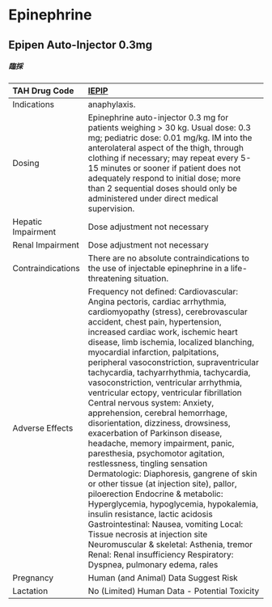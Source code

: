 # Epinephrine

## Epipen Auto-Injector 0.3mg

##### 臨採

| TAH Drug Code      | [**IEPIP**](https://www.tahsda.org.tw/drugs/hissearch.php?drug_code=IEPIP)                                                                                                                                                                                                                                                                                                                                                                                                                                                                                                                                                                                                                                                                                                                                                                                                                                                                                                                                                                                                                                                         |
|:-------------------|:-----------------------------------------------------------------------------------------------------------------------------------------------------------------------------------------------------------------------------------------------------------------------------------------------------------------------------------------------------------------------------------------------------------------------------------------------------------------------------------------------------------------------------------------------------------------------------------------------------------------------------------------------------------------------------------------------------------------------------------------------------------------------------------------------------------------------------------------------------------------------------------------------------------------------------------------------------------------------------------------------------------------------------------------------------------------------------------------------------------------------------------|
| Indications        | anaphylaxis.                                                                                                                                                                                                                                                                                                                                                                                                                                                                                                                                                                                                                                                                                                                                                                                                                                                                                                                                                                                                                                                                                                                       |
| Dosing             | Epinephrine auto-injector 0.3 mg for patients weighing > 30 kg. Usual dose: 0.3 mg; pediatric dose: 0.01 mg/kg. IM into the anterolateral aspect of the thigh, through clothing if necessary; may repeat every 5-15 minutes or sooner if patient does not adequately respond to initial dose; more than 2 sequential doses should only be administered under direct medical supervision.                                                                                                                                                                                                                                                                                                                                                                                                                                                                                                                                                                                                                                                                                                                                           |
| Hepatic Impairment | Dose adjustment not necessary                                                                                                                                                                                                                                                                                                                                                                                                                                                                                                                                                                                                                                                                                                                                                                                                                                                                                                                                                                                                                                                                                                      |
| Renal Impairment   | Dose adjustment not necessary                                                                                                                                                                                                                                                                                                                                                                                                                                                                                                                                                                                                                                                                                                                                                                                                                                                                                                                                                                                                                                                                                                      |
| Contraindications  | There are no absolute contraindications to the use of injectable epinephrine in a life-threatening situation.                                                                                                                                                                                                                                                                                                                                                                                                                                                                                                                                                                                                                                                                                                                                                                                                                                                                                                                                                                                                                      |
| Adverse Effects    | Frequency not defined: Cardiovascular: Angina pectoris, cardiac arrhythmia, cardiomyopathy (stress), cerebrovascular accident, chest pain, hypertension, increased cardiac work, ischemic heart disease, limb ischemia, localized blanching, myocardial infarction, palpitations, peripheral vasoconstriction, supraventricular tachycardia, tachyarrhythmia, tachycardia, vasoconstriction, ventricular arrhythmia, ventricular ectopy, ventricular fibrillation Central nervous system: Anxiety, apprehension, cerebral hemorrhage, disorientation, dizziness, drowsiness, exacerbation of Parkinson disease, headache, memory impairment, panic, paresthesia, psychomotor agitation, restlessness, tingling sensation Dermatologic: Diaphoresis, gangrene of skin or other tissue (at injection site), pallor, piloerection Endocrine & metabolic: Hyperglycemia, hypoglycemia, hypokalemia, insulin resistance, lactic acidosis Gastrointestinal: Nausea, vomiting Local: Tissue necrosis at injection site Neuromuscular & skeletal: Asthenia, tremor Renal: Renal insufficiency Respiratory: Dyspnea, pulmonary edema, rales |
| Pregnancy          | Human (and Animal) Data Suggest Risk                                                                                                                                                                                                                                                                                                                                                                                                                                                                                                                                                                                                                                                                                                                                                                                                                                                                                                                                                                                                                                                                                               |
| Lactation          | No (Limited) Human Data - Potential Toxicity                                                                                                                                                                                                                                                                                                                                                                                                                                                                                                                                                                                                                                                                                                                                                                                                                                                                                                                                                                                                                                                                                       |

